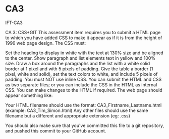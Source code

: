 # CA3
IFT-CA3

CA 3: CSS+GIT
This assessment item requires you to submit a HTML page to which you have added CSS to make it appear as if it is from the height of 1996 web page design. The CSS must:

Set the heading to display in white with the text at 130% size and be aligned to the center.
Show paragraph and list elements text in yellow and 100% size.
Draw a box around the paragraphs and the list with a white solid border at 1 pixel and with 5 pixels of padding.
Give the table a border (1 pixel, white and solid), set the text colors to white, and include 5 pixels of padding.
You must NOT use inline CSS. You can submit the HTML and CSS as two separate files; or you can include the CSS in the HTML as internal CSS.
You can make changes to the HTML if required.
The web page should appear something like:



Your HTML filename should use the format: CA3_Firstname_Lastname.html       (example: CA3_Tim_Simon.html)
Any other files should use the same filename but a different and appropriate extension (eg: .css)

You should also make sure that you've committed this file to a git repository, and pushed this commit to your GitHub account.
